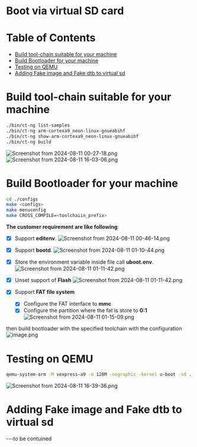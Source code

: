 # Boot via virtual SD card
# Table of Contents

- [Build tool-chain suitable for your machine](#build-tool-chain-suitable-for-your-machine)
- [Build Bootloader for your machine](#build-bootloader-for-your-machine)
- [Testing on QEMU](#testing-on-qemu)
- [Adding Fake image and Fake dtb to virtual sd](#adding-fake-image-and-fake-dtb-to-virtual-sd)


# Build tool-chain suitable for your machine
```bash
./bin/ct-ng list-samples
./bin/ct-ng arm-cortexa9_neon-linux-gnueabihf
./bin/ct-ng show-arm-cortexa9_neon-linux-gnueabihf
./bin/ct-ng build
```
![Screenshot from 2024-08-11 00-27-18.png](https://itg.singhinder.com?url=https://gist.githubusercontent.com/Reemaa828/527fad4279dcf97985fb832852d631bb/raw/Screenshot%20from%202024-08-11%2000-27-18.png)
![Screenshot from 2024-08-11 16-03-06.png](https://itg.singhinder.com?url=https://gist.githubusercontent.com/Reemaa828/0cf619c6bfd5563fba6f3832c9d909cc/raw/Screenshot%20from%202024-08-11%2016-03-06.png)

# Build Bootloader for your machine
```bash
cd ./configs
make <configs>
make menuconfig
make CROSS_COMPILE=<toolchaiin_prefix>

```
**The customer requirement are like following**:

- [x] Support **editenv**.
![Screenshot from 2024-08-11 00-46-14.png](https://itg.singhinder.com?url=https://gist.githubusercontent.com/Reemaa828/ed6d55a65d29194a5dea8c7ac5524761/raw/Screenshot%20from%202024-08-11%2000-46-14.png)

- [x] Support **bootd**.
![Screenshot from 2024-08-11 01-10-44.png](https://itg.singhinder.com?url=https://gist.githubusercontent.com/Reemaa828/0d41f699460f41fdfed6dff6352e63ba/raw/Screenshot%20from%202024-08-11%2001-10-44.png)

- [x] Store the environment variable inside file call **uboot.env**.
![Screenshot from 2024-08-11 01-11-42.png](https://itg.singhinder.com?url=https://gist.githubusercontent.com/Reemaa828/011fadfb58152f820f1ec8bd3868cca0/raw/Screenshot%20from%202024-08-11%2001-11-42.png)

- [x] Unset support of **Flash**
![Screenshot from 2024-08-11 01-11-42.png](https://itg.singhinder.com?url=https://gist.githubusercontent.com/Reemaa828/b2dc2830f68e86e6d451080a0ac9eccb/raw/Screenshot%20from%202024-08-11%2001-11-42.png)

- [x] Support **FAT file system**
  - [x] Configure the FAT interface to **mmc**
  - [x] Configure the partition where the fat is store to **0:1**
  ![Screenshot from 2024-08-11 01-15-09.png](https://itg.singhinder.com?url=https://gist.githubusercontent.com/Reemaa828/b6c7bb70f1dd32659c792d7eca2cf707/raw/Screenshot%20from%202024-08-11%2001-15-09.png)

then build bootloader with the specified toolchain with the configuration
![image.png](https://itg.singhinder.com?url=https://gist.githubusercontent.com/Reemaa828/430bc1d8615236c489931e488ee85132/raw/image.png)



# Testing on QEMU
```bash
qemu-system-arm -M vexpress-a9 -m 128M -nographic -kernel u-boot -sd ../loop.img 

```
![Screenshot from 2024-08-11 16-39-36.png](https://itg.singhinder.com?url=https://gist.githubusercontent.com/Reemaa828/6b6a8da1f6b84e98119f499a3e4dda25/raw/Screenshot%20from%202024-08-11%2016-39-36.png)


# Adding Fake image and Fake dtb to virtual sd
---to be contuined
